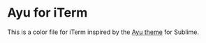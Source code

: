 # Ayu for iTerm

This is a color file for iTerm inspired by the [Ayu theme](https://github.com/dempfi/ayu) for Sublime.

